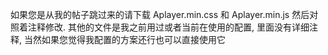 如果您是从我的帖子跳过来的请下载 Aplayer.min.css 和 Aplayer.min.js 然后对照着注释修改. 
其他的文件是我之前用过或者当前在使用的配置, 里面没有详细注释, 当然如果您觉得我配置的方案还行也可以直接使用它
